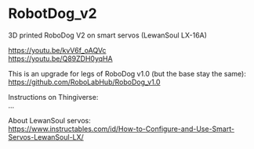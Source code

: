 # RobotDog_v2

3D printed RoboDog V2 on smart servos (LewanSoul LX-16A) 

https://youtu.be/kvV6f_oAQVc<br/>
https://youtu.be/Q89ZDH0yqHA

This is an upgrade for legs of RoboDog v1.0 (but the base stay the same):
https://github.com/RoboLabHub/RoboDog_v1.0


Instructions on Thingiverse:<br/>
...

About LewanSoul servos:<br/>
https://www.instructables.com/id/How-to-Configure-and-Use-Smart-Servos-LewanSoul-LX/
